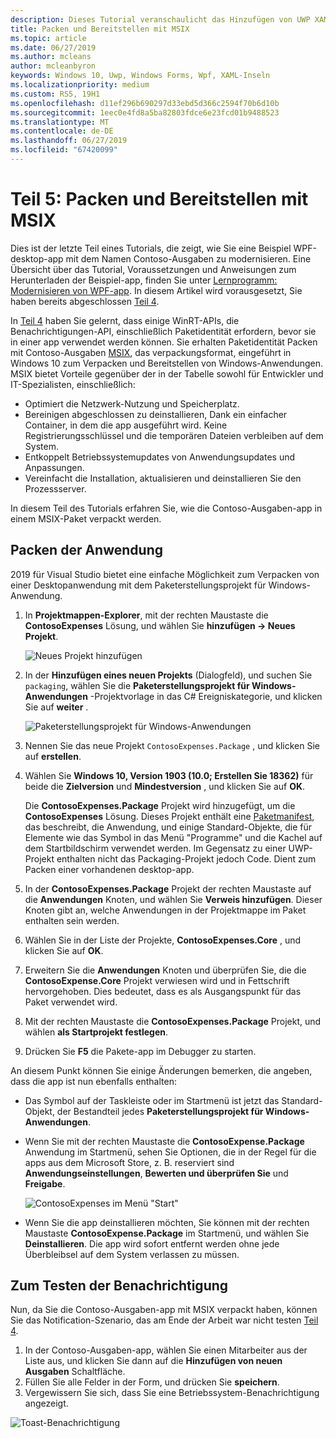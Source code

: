 ```yaml
---
description: Dieses Tutorial veranschaulicht das Hinzufügen von UWP XAML-Benutzeroberflächen, MSIX-Pakete erstellen und andere moderne Komponenten in Ihrer WPF-Anwendung integrieren.
title: Packen und Bereitstellen mit MSIX
ms.topic: article
ms.date: 06/27/2019
ms.author: mcleans
author: mcleanbyron
keywords: Windows 10, Uwp, Windows Forms, Wpf, XAML-Inseln
ms.localizationpriority: medium
ms.custom: RS5, 19H1
ms.openlocfilehash: d11ef296b690297d33ebd5d366c2594f70b6d10b
ms.sourcegitcommit: 1eec0e4fd8a5ba82803fdce6e23fcd01b9488523
ms.translationtype: MT
ms.contentlocale: de-DE
ms.lasthandoff: 06/27/2019
ms.locfileid: "67420099"
---
```

# <a name="part-5-package-and-deploy-with-msix"></a>Teil 5: Packen und Bereitstellen mit MSIX

Dies ist der letzte Teil eines Tutorials, die zeigt, wie Sie eine Beispiel WPF-desktop-app mit dem Namen Contoso-Ausgaben zu modernisieren. Eine Übersicht über das Tutorial, Voraussetzungen und Anweisungen zum Herunterladen der Beispiel-app, finden Sie unter [Lernprogramm: Modernisieren von WPF-app](modernize-wpf-tutorial.md). In diesem Artikel wird vorausgesetzt, Sie haben bereits abgeschlossen [Teil 4](modernize-wpf-tutorial-4.md).

In [Teil 4](modernize-wpf-tutorial-4.md) haben Sie gelernt, dass einige WinRT-APIs, die Benachrichtigungen-API, einschließlich Paketidentität erfordern, bevor sie in einer app verwendet werden können. Sie erhalten Paketidentität Packen mit Contoso-Ausgaben [MSIX](https://docs.microsoft.com/windows/msix), das verpackungsformat, eingeführt in Windows 10 zum Verpacken und Bereitstellen von Windows-Anwendungen. MSIX bietet Vorteile gegenüber der in der Tabelle sowohl für Entwickler und IT-Spezialisten, einschließlich:

- Optimiert die Netzwerk-Nutzung und Speicherplatz.
- Bereinigen abgeschlossen zu deinstallieren, Dank ein einfacher Container, in dem die app ausgeführt wird. Keine Registrierungsschlüssel und die temporären Dateien verbleiben auf dem System.
- Entkoppelt Betriebssystemupdates von Anwendungsupdates und Anpassungen.
- Vereinfacht die Installation, aktualisieren und deinstallieren Sie den Prozessserver. 

In diesem Teil des Tutorials erfahren Sie, wie die Contoso-Ausgaben-app in einem MSIX-Paket verpackt werden.

## <a name="package-the-application"></a>Packen der Anwendung

2019 für Visual Studio bietet eine einfache Möglichkeit zum Verpacken von einer Desktopanwendung mit dem Paketerstellungsprojekt für Windows-Anwendung. 

1. In **Projektmappen-Explorer**, mit der rechten Maustaste die **ContosoExpenses** Lösung, und wählen Sie **hinzufügen -> Neues Projekt**.

    ![Neues Projekt hinzufügen](images/wpf-modernize-tutorial/AddNewProject.png)

3. In der **Hinzufügen eines neuen Projekts** (Dialogfeld), und suchen Sie `packaging`, wählen Sie die **Paketerstellungsprojekt für Windows-Anwendungen** -Projektvorlage in das C# Ereigniskategorie, und klicken Sie auf **weiter** .

    ![Paketerstellungsprojekt für Windows-Anwendungen](images/wpf-modernize-tutorial/WAP.png)

4. Nennen Sie das neue Projekt `ContosoExpenses.Package` , und klicken Sie auf **erstellen**.

5. Wählen Sie **Windows 10, Version 1903 (10.0; Erstellen Sie 18362)** für beide die **Zielversion** und **Mindestversion** , und klicken Sie auf **OK**.

    Die **ContosoExpenses.Package** Projekt wird hinzugefügt, um die **ContosoExpenses** Lösung. Dieses Projekt enthält eine [Paketmanifest](https://docs.microsoft.com/uwp/schemas/appxpackage/uapmanifestschema/schema-root), das beschreibt, die Anwendung, und einige Standard-Objekte, die für Elemente wie das Symbol in das Menü "Programme" und die Kachel auf dem Startbildschirm verwendet werden. Im Gegensatz zu einer UWP-Projekt enthalten nicht das Packaging-Projekt jedoch Code. Dient zum Packen einer vorhandenen desktop-app.

6. In der **ContosoExpenses.Package** Projekt der rechten Maustaste auf die **Anwendungen** Knoten, und wählen Sie **Verweis hinzufügen**. Dieser Knoten gibt an, welche Anwendungen in der Projektmappe im Paket enthalten sein werden.

7. Wählen Sie in der Liste der Projekte, **ContosoExpenses.Core** , und klicken Sie auf **OK**.

8. Erweitern Sie die **Anwendungen** Knoten und überprüfen Sie, die die **ContosoExpense.Core** Projekt verwiesen wird und in Fettschrift hervorgehoben. Dies bedeutet, dass es als Ausgangspunkt für das Paket verwendet wird.

9. Mit der rechten Maustaste die **ContosoExpenses.Package** Projekt, und wählen **als Startprojekt festlegen**.

10. Drücken Sie **F5** die Pakete-app im Debugger zu starten.

An diesem Punkt können Sie einige Änderungen bemerken, die angeben, dass die app ist nun ebenfalls enthalten:

- Das Symbol auf der Taskleiste oder im Startmenü ist jetzt das Standard-Objekt, der Bestandteil jedes **Paketerstellungsprojekt für Windows-Anwendungen**.
- Wenn Sie mit der rechten Maustaste die **ContosoExpense.Package** Anwendung im Startmenü, sehen Sie Optionen, die in der Regel für die apps aus dem Microsoft Store, z. B. reserviert sind **Anwendungseinstellungen**, **Bewerten und überprüfen Sie** und **Freigabe**.

    ![ContosoExpenses im Menü "Start"](images/wpf-modernize-tutorial/StartMenu.png)

- Wenn Sie die app deinstallieren möchten, Sie können mit der rechten Maustaste **ContosoExpense.Package** im Startmenü, und wählen Sie **Deinstallieren**. Die app wird sofort entfernt werden ohne jede Überbleibsel auf dem System verlassen zu müssen.

## <a name="test-the-notification"></a>Zum Testen der Benachrichtigung

Nun, da Sie die Contoso-Ausgaben-app mit MSIX verpackt haben, können Sie das Notification-Szenario, das am Ende der Arbeit war nicht testen [Teil 4](modernize-wpf-tutorial-4.md).

1. In der Contoso-Ausgaben-app, wählen Sie einen Mitarbeiter aus der Liste aus, und klicken Sie dann auf die **Hinzufügen von neuen Ausgaben** Schaltfläche. 
2. Füllen Sie alle Felder in der Form, und drücken Sie **speichern**.
3. Vergewissern Sie sich, dass Sie eine Betriebssystem-Benachrichtigung angezeigt.

![Toast-Benachrichtigung](images/wpf-modernize-tutorial/ToastNotification.png)
